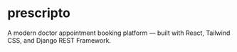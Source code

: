 # prescripto
A modern doctor appointment  booking platform — built with React, Tailwind CSS, and Django REST Framework.
